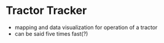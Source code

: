 # Tractor Tracker

- mapping and data visualization for operation of a tractor
- can be said five times fast(?)
